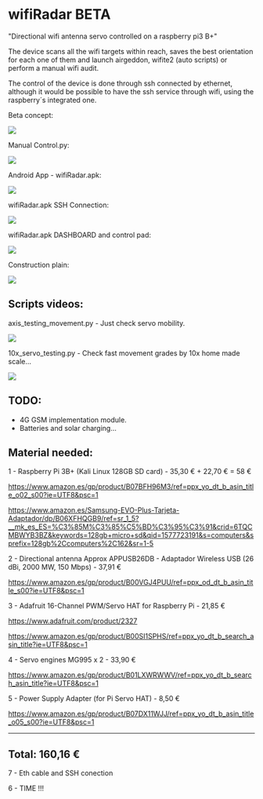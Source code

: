 # wifiRadar      BETA
"Directional wifi antenna servo controlled on a raspberry pi3 B+"

The device scans all the wifi targets within reach, saves the best orientation for each one of them and launch airgeddon, wifite2 (auto scripts) or perform a manual wifi audit.

The control of the device is done through ssh connected by ethernet, although it would be possible to have the ssh service through wifi, using the raspberry´s integrated one.



Beta concept:

![](https://github.com/pollonegro/wifiRadar/blob/master/img/wifiRadarv2.gif)

Manual Control.py:

![](https://github.com/pollonegro/wifiRadar/blob/master/img/manual_control.png)

Android App - wifiRadar.apk:

![](https://github.com/pollonegro/wifiRadar/blob/master/img/wifiRadarAPK_1.png)

wifiRadar.apk SSH Connection:

![](https://github.com/pollonegro/wifiRadar/blob/master/img/wifiRadarSSH_Logcat_1.png)

wifiRadar.apk DASHBOARD and control pad:

![](https://github.com/pollonegro/wifiRadar/blob/master/img/wifiRadarSCAN_Wifis_1.png)

Construction plain:

![](https://github.com/pollonegro/wifiRadar/blob/master/img/plain.png)


Scripts videos:
---------------
axis_testing_movement.py - Just check servo mobility.


![](https://github.com/pollonegro/wifiRadar/blob/master/img/axis-testing-movement.gif)


10x_servo_testing.py - Check fast movement grades by 10x home made scale...


![](https://github.com/pollonegro/wifiRadar/blob/master/img/10x-servo-testing.gif)


TODO:
-----
 - 4G GSM implementation module.
 - Batteries and solar charging...


Material needed:
----------------------------------

1 - Raspberry Pi 3B+ (Kali Linux 128GB SD card) - 35,30 € + 22,70 € = 58 €

  https://www.amazon.es/gp/product/B07BFH96M3/ref=ppx_yo_dt_b_asin_title_o02_s00?ie=UTF8&psc=1
  
  https://www.amazon.es/Samsung-EVO-Plus-Tarjeta-Adaptador/dp/B06XFHQGB9/ref=sr_1_5?__mk_es_ES=%C3%85M%C3%85%C5%BD%C3%95%C3%91&crid=6TQCMBWYB3BZ&keywords=128gb+micro+sd&qid=1577723191&s=computers&sprefix=128gb%2Ccomputers%2C162&sr=1-5
  
  
2 - Directional antenna 
  Approx APPUSB26DB - Adaptador Wireless USB (26 dBi, 2000 MW, 150 Mbps) - 37,91 €
  
  https://www.amazon.es/gp/product/B00VGJ4PUU/ref=ppx_od_dt_b_asin_title_s00?ie=UTF8&psc=1
  
  
3 - Adafruit 16-Channel PWM/Servo HAT for Raspberry Pi - 21,85 €

  https://www.adafruit.com/product/2327
  
  https://www.amazon.es/gp/product/B00SI1SPHS/ref=ppx_yo_dt_b_search_asin_title?ie=UTF8&psc=1
  
  
4 - Servo engines MG995 x 2 - 33,90 €

  https://www.amazon.es/gp/product/B01LXWRWWV/ref=ppx_yo_dt_b_search_asin_title?ie=UTF8&psc=1
  
  
5 - Power Supply Adapter (for Pi Servo HAT) - 8,50 €

  https://www.amazon.es/gp/product/B07DX11WJJ/ref=ppx_yo_dt_b_asin_title_o05_s00?ie=UTF8&psc=1



-------------------------------------------------------------------------------------------------
Total: 160,16 € 
-------------------------------------------------------------------------------------------------
7 - Eth cable and SSH conection

6 - TIME !!!

  
  
  
